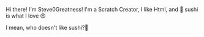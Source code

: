 Hi there! I'm Steve0Greatness! I'm a Scratch Creator, I like Html, and 🥢 sushi is what I love 😍

I mean, who doesn't like sushi?🍣
